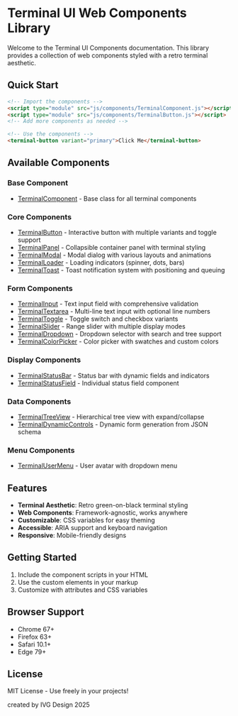 # Terminal UI Web Components Library

Welcome to the Terminal UI Components documentation. This library provides a collection of web components styled with a retro terminal aesthetic.

## Quick Start

```html
<!-- Import the components -->
<script type="module" src="js/components/TerminalComponent.js"></script>
<script type="module" src="js/components/TerminalButton.js"></script>
<!-- Add more components as needed -->

<!-- Use the components -->
<terminal-button variant="primary">Click Me</terminal-button>
```

## Available Components

### Base Component
- [TerminalComponent](components/TerminalComponent.md) - Base class for all terminal components

### Core Components
- [TerminalButton](components/TerminalButton.md) - Interactive button with multiple variants and toggle support
- [TerminalPanel](components/TerminalPanel.md) - Collapsible container panel with terminal styling
- [TerminalModal](components/TerminalModal.md) - Modal dialog with various layouts and animations
- [TerminalLoader](components/TerminalLoader.md) - Loading indicators (spinner, dots, bars)
- [TerminalToast](components/TerminalToast.md) - Toast notification system with positioning and queuing

### Form Components
- [TerminalInput](components/TerminalInput.md) - Text input field with comprehensive validation
- [TerminalTextarea](components/TerminalTextarea.md) - Multi-line text input with optional line numbers
- [TerminalToggle](components/TerminalToggle.md) - Toggle switch and checkbox variants
- [TerminalSlider](components/TerminalSlider.md) - Range slider with multiple display modes
- [TerminalDropdown](components/TerminalDropdown.md) - Dropdown selector with search and tree support
- [TerminalColorPicker](components/TerminalColorPicker.md) - Color picker with swatches and custom colors

### Display Components
- [TerminalStatusBar](components/TerminalStatusBar.md) - Status bar with dynamic fields and indicators
- [TerminalStatusField](components/terminal-status-field.md) - Individual status field component

### Data Components
- [TerminalTreeView](components/TerminalTreeView.md) - Hierarchical tree view with expand/collapse
- [TerminalDynamicControls](components/TerminalDynamicControls.md) - Dynamic form generation from JSON schema

### Menu Components
- [TerminalUserMenu](components/TerminalUserMenu.md) - User avatar with dropdown menu

## Features

- **Terminal Aesthetic**: Retro green-on-black terminal styling
- **Web Components**: Framework-agnostic, works anywhere
- **Customizable**: CSS variables for easy theming
- **Accessible**: ARIA support and keyboard navigation
- **Responsive**: Mobile-friendly designs

## Getting Started

1. Include the component scripts in your HTML
2. Use the custom elements in your markup
3. Customize with attributes and CSS variables

## Browser Support

- Chrome 67+
- Firefox 63+
- Safari 10.1+
- Edge 79+

## License

MIT License - Use freely in your projects!

created by IVG Design 2025